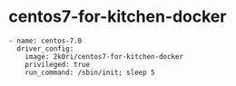 # centos7-for-kitchen-docker

```
- name: centos-7.0
  driver_config:
    image: 2k0ri/centos7-for-kitchen-docker
    privileged: true
    run_command: /sbin/init; sleep 5
```
